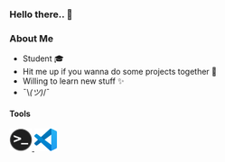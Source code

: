 ### Hello there.. 👀 

### About Me

- Student 🎓
- Hit me up if you wanna do some projects together 👬
- Willing to learn new stuff ✨
- ¯\\_(ツ)_/¯

#### Tools
<a href="https://cheatography.com/davechild/cheat-sheets/linux-command-line/"> <img src="https://raw.githubusercontent.com/github/explore/80688e429a7d4ef2fca1e82350fe8e3517d3494d/topics/terminal/terminal.png" alt="terminal" width="40" height="40"/> </a>
<a href="https://code.visualstudio.com/"> <img src="https://raw.githubusercontent.com/github/explore/80688e429a7d4ef2fca1e82350fe8e3517d3494d/topics/visual-studio-code/visual-studio-code.png" alt="vscode" width="40" height="40"/> </a>
